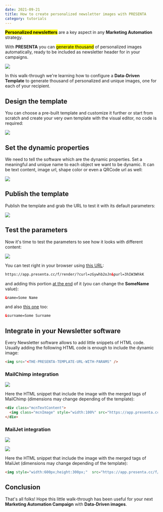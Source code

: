 ```yaml
---
date: 2021-09-21
title: How to create personalized newsletter images with PRESENTA
category: tutorials
---
```


<mark>**Personalized newsletters**</mark> are a key aspect in any **Marketing Automation** strategy. 

With **PRESENTA** you can <mark>generate thousand</mark> of personalized images automatically, ready to be included as newsletter header for in your campaigns.

![](comp.jpg)

In this walk-through we're learning how to configure a **Data-Driven Template** to generate thousand of personalized and unique images, one for each of your recipient.

## Design the template

You can choose a pre-built template and customize it further or start from scratch and create your very own template with the visual editor, no code is required:

![](design.gif)

## Set the dynamic properties

We need to tell the software which are the dynamic properties. 
Set a meaningful and unique name to each object we want to be dynamic. 
It can be text content, image url, shape color or even a QRCode url as well:

![](set.gif)

## Publish the template

Publish the template and grab the URL to test it with its default parameters:

![](publish.gif)



## Test the parameters

Now it's time to test the parameters to see how it looks with different content:

![](test.gif)

You can test right in your browser using [this URL](https://app.presenta.cc/f/render/?curl=zGywhb2oJn&purl=3hIW3WhkK):

```html
https://app.presenta.cc/f/render/?curl=zGywhb2oJn&purl=3hIW3WhkK
```

and adding this portion [at the end](https://app.presenta.cc/f/render/?curl=zGywhb2oJn&purl=3hIW3WhkK&name=SomeName) of it (you can change the **SomeName** value):

```html
&name=Some Name
```

and also [this one](https://app.presenta.cc/f/render/?curl=zGywhb2oJn&purl=3hIW3WhkK&name=SomeName&surname=SomeSurname) too:

```html
&surname=Some Surname
```



## Integrate in your Newsletter software

Every Newsletter software allows to add little snippets of HTML code. Usually adding the following HTML code is enough to include the dynamic image:

```html
<img src="<THE-PRESENTA-TEMPLATE-URL-WITH-PARAMS" />
```

### MailChimp integration

![](mailchimp.jpg)

Here the HTML snippet that include the image with the merged tags of MailChimp (dimensions may change depending of the template):

```html
<div class="mcnTextContent">
  <img class="mcnImage" style="width:100%" src="https://app.presenta.cc/f/render/?curl=zGywhb2oJn&purl=3hIW3WhkK&name=*|FNAME|*&surname=*|LNAME|*" />
</div>
```

### MailJet integration

![](mailjet.jpg)

![](mailjet2.jpg)

Here the HTML snippet that include the image with the merged tags of MailJet (dimensions may change depending of the template):

```html
<img style="width:600px;height:300px;"  src="https://app.presenta.cc/f/render/?curl=zGywhb2oJn&purl=3hIW3WhkK&name=[[data:firstname]]&surname=[[data:name]]" />
```

## Conclusion

That's all folks! Hope this little walk-through has been useful for your next **Marketing Automation Campaign** with **Data-Driven images**.